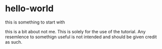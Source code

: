 # hello-world
this is something to start with

this is a bit about not me.  This is solely for the use of the tutorial.  Any resemlence to somethign useful is not intended and should be given credit as such.
